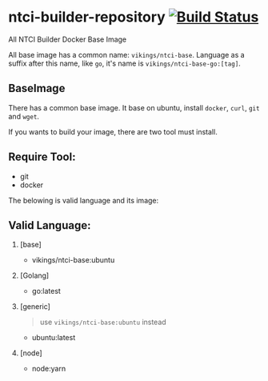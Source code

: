 # ntci-builder-repository [![Build Status](https://travis-ci.org/andy-zhangtao/ntci-builder-repository.svg?branch=master)](https://travis-ci.org/andy-zhangtao/ntci-builder-repository)
All NTCI Builder Docker Base Image

All base image has a common name: `vikings/ntci-base`. Language as a suffix after this name, like `go`, it's name is `vikings/ntci-base-go:[tag]`.

## BaseImage

There has a common base image. It base on ubuntu, install `docker`, `curl`, `git` and `wget`.

If you wants to build your image, there are two tool must install.

## Require Tool:

* git
* docker

The belowing is valid language and its image:
## Valid Language:

1. [base]

    * vikings/ntci-base:ubuntu

2. [Golang]

    * go:latest

3. [generic]
    > use `vikings/ntci-base:ubuntu` instead

    * ubuntu:latest

4. [node]

    * node:yarn